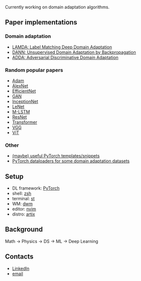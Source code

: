 Currently working on domain adaptation algorithms.

## Paper implementations
### Domain adaptation
- [LAMDA: Label Matching Deep Domain Adaptation](https://github.com/se-kami/lamda)
- [DANN: Unsupervised Domain Adaptation by Backpropagation](https://github.com/se-kami/dann)
- [ADDA: Adversarial Discriminative Domain Adaptation](https://github.com/se-kami/adda)
### Random popular papers
- [Adam](https://github.com/se-kami/papers/tree/master/adam)
- [AlexNet](https://github.com/se-kami/papers/tree/master/alexnet)
- [EfficientNet](https://github.com/se-kami/papers/tree/master/efficientnet)
- [GAN](https://github.com/se-kami/GAN)
- [InceptionNet](https://github.com/se-kami/papers/tree/master/inceptionnet)
- [LeNet](https://github.com/se-kami/papers/tree/master/lenet)
- [M-LSTM](https://github.com/se-kami/papers/tree/master/m-lstm)
- [ResNet](https://github.com/se-kami/papers/tree/master/resnet)
- [Transformer](https://github.com/se-kami/papers/tree/master/attention-is-all-you-need)
- [VGG](https://github.com/se-kami/papers/tree/master/vgg)
- [ViT](https://github.com/se-kami/papers/tree/master/vit)
### Other
- [(maybe) useful PyTorch templates/snippets](https://github.com/se-kami/pytorch-collection)
- [PyTorch dataloaders for some domain adaptation datasets](https://github.com/se-kami/da_datasets)

## Setup
- DL framework: [PyTorch](https://github.com/se-kami/pytorch-collection)
- shell: [zsh](https://github.com/se-kami/shell-utils)
- terminal: [st](https://github.com/se-kami/st)
- WM: [dwm](https://github.com/se-kami/dwm)
- editor: [nvim](https://github.com/se-kami/nvim)
- distro: [artix](https://github.com/se-kami/artix-install)

## Background
Math -> Physics -> DS -> ML -> Deep Learning

## Contacts
- [LinkedIn](https://www.linkedin.com/in/%C5%A1ekarlo/)
- [email](mailto:serbetar.karlo.p@protonmail.com)
